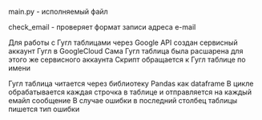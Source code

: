 main.py - исполняемый файл

check_email - проверяет формат записи адреса e-mail

Для работы с Гугл таблицами через Google API создан сервисный аккаунт Гугл в GoogleCloud
Сама Гугл таблица была расшарена для этого же сервисного аккаунта
Скрипт обращается к Гугл таблице по имени

Гугл таблица читается через библиотеку Pandas как dataframe
В цикле обрабатывается каждая строчка в таблице и отправляется на каждый емайл сообщение
В случае ошибки в последний столбец таблицы пишется тип ошибки
